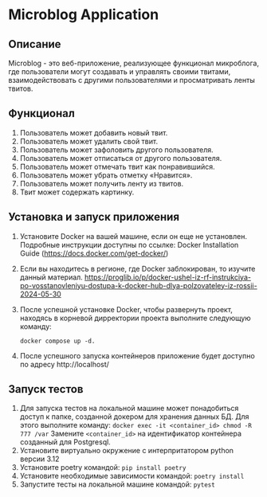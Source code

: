 # Microblog Application

## Описание
Microblog - это веб-приложение, реализующее функционал микроблога, где пользователи могут создавать и управлять своими 
твитами, взаимодействовать с другими пользователями и просматривать ленты твитов.

## Функционал

1. Пользователь может добавить новый твит.
2. Пользователь может удалить свой твит.
3. Пользователь может зафоловить другого пользователя.
4. Пользователь может отписаться от другого пользователя.
5. Пользователь может отмечать твит как понравившийся.
6. Пользователь может убрать отметку «Нравится».
7. Пользователь может получить ленту из твитов.
8. Твит может содержать картинку.

## Установка и запуск приложения

1. Установите Docker на вашей машине, если он еще не установлен. Подробные инструкции доступны по ссылке:
Docker Installation Guide (https://docs.docker.com/get-docker/)
2. Если вы находитесь в регионе, где Docker заблокирован,  то изучите данный материал. 
https://proglib.io/p/docker-ushel-iz-rf-instrukciya-po-vosstanovleniyu-dostupa-k-docker-hub-dlya-polzovateley-iz-rossii-2024-05-30
3. После успешной установке Docker, чтобы развернуть проект, находясь в корневой дирректории проекта выполните 
следующую команду: 

      `docker compose up -d.`
4. После успешного запуска контейнеров приложение будет доступно по адресу http://localhost/

## Запуск тестов

1. Для запуска тестов на локальной машине может понадобиться доступ к папке, созданной докером для хранения данных БД. 
Для этого выполните команду:
   `docker exec -it <container_id> chmod -R 777 /var`
Замените `<container_id>` на идентификатор контейнера созданный для Postgresql. 
2. Установите виртуально окружение с интерпритатором python версии 3.12
3. Установите poetry командой: `pip install poetry`
4. Установите необходимые зависимости командой: `poetry install`
5. Запустите тесты на локальной машине командой: `pytest`
